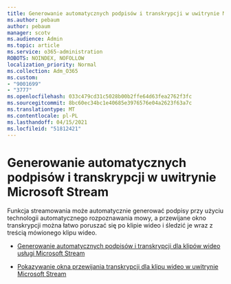 ```yaml
---
title: Generowanie automatycznych podpisów i transkrypcji w uwitrynie Microsoft Stream
ms.author: pebaum
author: pebaum
manager: scotv
ms.audience: Admin
ms.topic: article
ms.service: o365-administration
ROBOTS: NOINDEX, NOFOLLOW
localization_priority: Normal
ms.collection: Adm_O365
ms.custom:
- "9001699"
- "3777"
ms.openlocfilehash: 033c479cd31c5028b00b2ffe64d63fea2762f3fc
ms.sourcegitcommit: 8bc60ec34bc1e40685e3976576e04a2623f63a7c
ms.translationtype: MT
ms.contentlocale: pl-PL
ms.lasthandoff: 04/15/2021
ms.locfileid: "51812421"
---
```

# <a name="generate-automatic-captions-and-a-transcript-in-microsoft-stream"></a>Generowanie automatycznych podpisów i transkrypcji w uwitrynie Microsoft Stream

Funkcja streamowania może automatycznie generować podpisy przy użyciu technologii automatycznego rozpoznawania mowy, a przewijane okno transkrypcji można łatwo poruszać się po klipie wideo i śledzić je wraz z treścią mówionego klipu wideo.

- [Generowanie automatycznych podpisów i transkrypcji dla klipów wideo usługi Microsoft Stream](https://docs.microsoft.com/stream/portal-autogenerate-captions)

- [Pokazywanie okna przewijania transkrypcji dla klipu wideo w uwitrynie Microsoft Stream](https://docs.microsoft.com/stream/portal-configure-transcript-mode)
